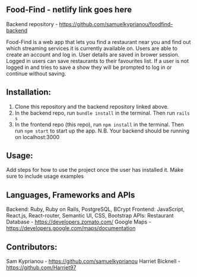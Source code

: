 ## Food-Find - netlify link goes here
Backend repository - https://github.com/samuelkyprianou/foodfind-backend

Food-Find is a web app that lets you find a restaurant near you and find out which streaming services it is currently available on. Users are able to create an account and log in. User details are saved in brower session. Logged in users can save restaurants to their favourites list. If a user is not logged in and tries to save a show they will be prompted to log in or continue without saving. 

## Installation:
  1. Clone this repository and the backend repository linked above.
  2. In the backend repo, run `bundle install` in the terminal. Then run `rails s`
  3. In the frontend repo (this repo), run `npm install` in the terminal. Then run `npm start` to start up the app.
     N.B. Your backend should be running on localhost:3000

## Usage:
Add steps for how to use the project once the user has installed it. Make sure to include usage examples

## Languages, Frameworks and APIs

Backend: Ruby, Ruby on Rails, PostgreSQL, BCrypt
Frontend: JavaScript, React.js, React-router, Semantic UI, CSS, Bootstrap
APIs: Restaurant Database - https://developers.zomato.com/ 
      Google Maps - https://developers.google.com/maps/documentation

## Contributors:

Sam Kyprianou - https://github.com/samuelkyprianou
Harriet Bicknell - https://github.com/Harriet97
